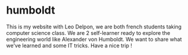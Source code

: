 # humboldt
This is my website with Leo Delpon, we are both french students taking computer science class.
We are 2 self-learner ready to explore the engineering world like Alexander von Humboldt.
We want to share what we've learned and some IT tricks.
Have a nice trip !
